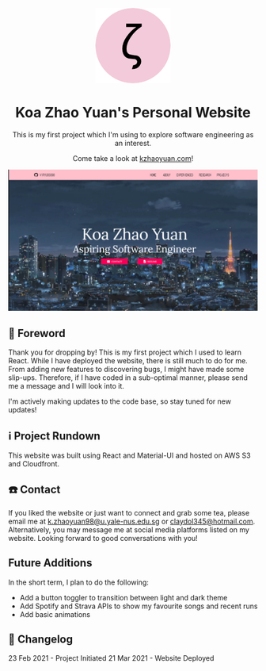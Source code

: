 <p align="center">
  <img width="152" src="https://github.com/virtuoso98/personal-website/blob/main/public/logo152.png" alt="Website Logo - Zeta!">
</p>

<h1 align="center">
 Koa Zhao Yuan's Personal Website 
</h1>

<p align="center">
  This is my first project which I'm using to explore software engineering as an interest. 
</p>

<p align="center">
  Come take a look at <a href="https://www.kzhaoyuan.com">kzhaoyuan.com</a>! 
</p>

![alt text](https://github.com/virtuoso98/personal-website/blob/main/src/assets/images/websitecover.png "Landing Page")
### 

## 🙋‍ Foreword
Thank you for dropping by! This is my first project which I used to learn React. While I have deployed the website, there is still much to do for me. From adding new features to discovering bugs, I might have made some slip-ups. Therefore, if I have coded in a sub-optimal manner, please send me a message and I will look into it.

I'm actively making updates to the code base, so stay tuned for new updates!

## :information_source: Project Rundown
This website was built using React and Material-UI and hosted on AWS S3 and Cloudfront.

## :phone: Contact 
If you liked the website or just want to connect and grab some tea, please email me at <a href="mailto:k.zhaoyuan98@u.yale-nus.edu.sg">k.zhaoyuan98@u.yale-nus.edu.sg</a> or <a href="claydol345@hotmail.com">claydol345@hotmail.com</a>. Alternatively, you may message me at social media platforms listed on my website. Looking forward to good conversations with you!

## Future Additions
In the short term, I plan to do the following:
* Add a button toggler to transition between light and dark theme
* Add Spotify and Strava APIs to show my favourite songs and recent runs
* Add basic animations

## :memo: Changelog
23 Feb 2021 - Project Initiated
21 Mar 2021 - Website Deployed
